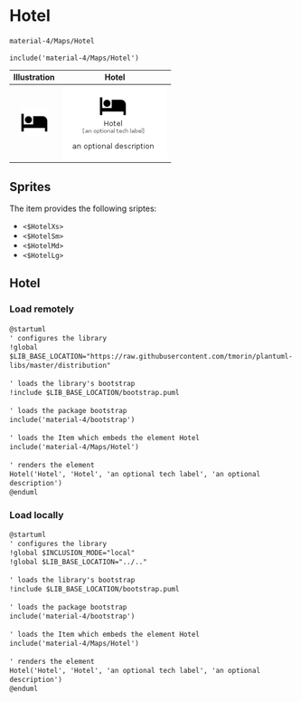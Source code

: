 # Hotel


```text
material-4/Maps/Hotel
```

```text
include('material-4/Maps/Hotel')
```



| Illustration | Hotel |
| :---: | :---: |
| ![illustration for Illustration](../../material-4/Maps/Hotel.png) | ![illustration for Hotel](../../material-4/Maps/Hotel.Local.png) |



## Sprites
The item provides the following sriptes:

- `<$HotelXs>`
- `<$HotelSm>`
- `<$HotelMd>`
- `<$HotelLg>`





## Hotel

### Load remotely
```plantuml
@startuml
' configures the library
!global $LIB_BASE_LOCATION="https://raw.githubusercontent.com/tmorin/plantuml-libs/master/distribution"

' loads the library's bootstrap
!include $LIB_BASE_LOCATION/bootstrap.puml

' loads the package bootstrap
include('material-4/bootstrap')

' loads the Item which embeds the element Hotel
include('material-4/Maps/Hotel')

' renders the element
Hotel('Hotel', 'Hotel', 'an optional tech label', 'an optional description')
@enduml
```

### Load locally
```plantuml
@startuml
' configures the library
!global $INCLUSION_MODE="local"
!global $LIB_BASE_LOCATION="../.."

' loads the library's bootstrap
!include $LIB_BASE_LOCATION/bootstrap.puml

' loads the package bootstrap
include('material-4/bootstrap')

' loads the Item which embeds the element Hotel
include('material-4/Maps/Hotel')

' renders the element
Hotel('Hotel', 'Hotel', 'an optional tech label', 'an optional description')
@enduml
```

